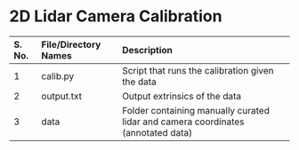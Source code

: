 # 2D Lidar Camera Calibration

| S. No. | File/Directory Names | Description |
| :----- | :--------- | :------ |
| 1 | calib.py | Script that runs the calibration given the data
| 2 | output.txt | Output extrinsics of the data 
| 3 | data | Folder containing manually curated lidar and camera coordinates (annotated data)
